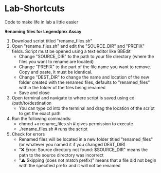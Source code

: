 # Lab-Shortcuts
Code to make life in lab a little easier

**Renaming files for Legendplex Assay**
1. Download script titled "rename_files.sh"
2. Open "rename_files.sh" and edit the "SOURCE_DIR" and "PREFIX" fields. Script must be opened using a text editor like BBEdit
   * Change "SOURCE_DIR" to the path to your file directory (where the files you want to rename are located)
   * Change "PREFIX" to the part of the file name you want to remove. Copy and paste, it must be identical.
   * Change "DEST_DIR" to change the name and location of the new folder created with the renamed files, defaults to "renamed_files" within the folder of the files being renamed
   * Save and close
4. Open terminal and navigate to where script is saved using cd /path/to/destination
   * You can type cd into the terminal and drag the location of the script to get the exact path
5. Run the following commands:
   * chmod +x rename_files.sh # gives permission to execute
   * ./rename_files.sh # runs the script
6. Check for errors
   * Renamed files will be located in a new folder titled "renamed_files" (or whatever you named it if you changed DEST_DIR)
   * "❌ Error: Source directory not found: $SOURCE_DIR" means the path to the source directory was incorrect
   * "⚠️ Skipping (does not match prefix)" means that a file did not begin with the specified prefix and it will not be renamed
   
